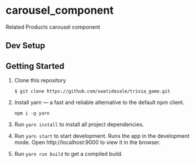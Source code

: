 # carousel_component
Related Products carousel component

## Dev Setup

## Getting Started

1. Clone this repository 

    ```
    $ git clone https://github.com/swatidesale/trivia_game.git
    ```
2. Install yarn — a fast and reliable alternative to the default npm client.
    ```
    npm i -g yarn
    ```      
3. Run `yarn install` to install all project dependencies.

4. Run `yarn start` to start development.
        Runs the app in the development mode.
        Open http://localhost:9000 to view it in the browser.

5. Run  `yarn run build` to get a compiled build.

